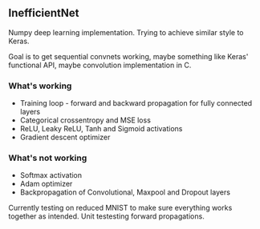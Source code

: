 ## InefficientNet
Numpy deep learning implementation. Trying to achieve similar style to Keras.

Goal is to get sequential convnets working, maybe something like Keras' functional API, maybe convolution implementation in C.

### What's working
- Training loop - forward and backward propagation for fully connected layers
- Categorical crossentropy and MSE loss
- ReLU, Leaky ReLU, Tanh and Sigmoid activations
- Gradient descent optimizer

### What's not working
- Softmax activation
- Adam optimizer
- Backpropagation of Convolutional, Maxpool and Dropout layers

Currently testing on reduced MNIST to make sure everything works together as intended. Unit testesting forward propagations.